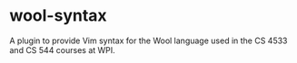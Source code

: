 # wool-syntax

A plugin to provide Vim syntax for the Wool language used in the CS 4533 and
CS 544 courses at WPI.
